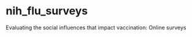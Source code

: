 nih_flu_surveys
===============

Evaluating the social influences that impact vaccination: Online surveys
